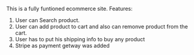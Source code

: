 This is a fully funtioned ecommerce site. Features:
1. User can Search product. 
2. User can add product to cart and also can remonve product from the cart.
3. User has to put his shipping info to buy any product
4. Stripe as payment getway was added
